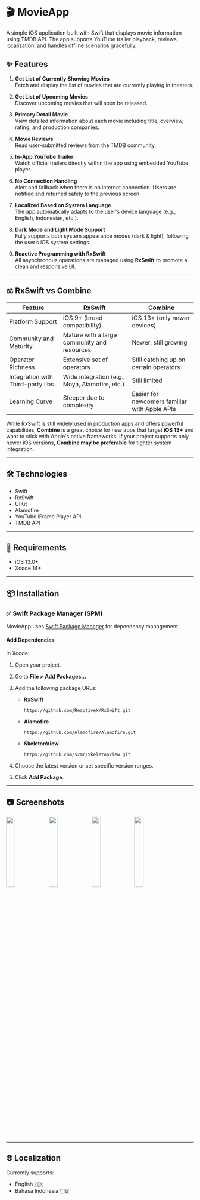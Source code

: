 # 🎬 MovieApp

A simple iOS application built with Swift that displays movie information using TMDB API. The app supports YouTube trailer playback, reviews, localization, and handles offline scenarios gracefully.

## ✨ Features

1. **Get List of Currently Showing Movies**  
   Fetch and display the list of movies that are currently playing in theaters.

2. **Get List of Upcoming Movies**  
   Discover upcoming movies that will soon be released.

3. **Primary Detail Movie**  
   View detailed information about each movie including title, overview, rating, and production companies.

4. **Movie Reviews**  
   Read user-submitted reviews from the TMDB community.

5. **In-App YouTube Trailer**  
   Watch official trailers directly within the app using embedded YouTube player.

6. **No Connection Handling**  
   Alert and fallback when there is no internet connection. Users are notified and returned safely to the previous screen.

7. **Localized Based on System Language**  
   The app automatically adapts to the user's device language (e.g., English, Indonesian, etc.).

8. **Dark Mode and Light Mode Support**  
   Fully supports both system appearance modes (dark & light), following the user’s iOS system settings.

9. **Reactive Programming with RxSwift**  
   All asynchronous operations are managed using **RxSwift** to promote a clean and responsive UI.

---

## ⚖️ RxSwift vs Combine

| Feature                            | RxSwift                                          | Combine                                        |
|------------------------------------|--------------------------------------------------|------------------------------------------------|
| Platform Support                   | iOS 9+ (broad compatibility)                     | iOS 13+ (only newer devices)                   |
| Community and Maturity             | Mature with a large community and resources      | Newer, still growing                           |
| Operator Richness                  | Extensive set of operators                       | Still catching up on certain operators         |
| Integration with Third-party libs  | Wide integration (e.g., Moya, Alamofire, etc.)   | Still limited                                  |
| Learning Curve                     | Steeper due to complexity                        | Easier for newcomers familiar with Apple APIs  |

While RxSwift is still widely used in production apps and offers powerful capabilities, **Combine** is a great choice for new apps that target **iOS 13+** and want to stick with Apple's native frameworks. If your project supports only newer iOS versions, **Combine may be preferable** for tighter system integration.

---

## 🛠 Technologies

- Swift
- RxSwift
- UIKit
- Alamofire
- YouTube iFrame Player API
- TMDB API

---

## 🧪 Requirements

- iOS 13.0+
- Xcode 14+

---

## 📦 Installation

### ✅ Swift Package Manager (SPM)

MovieApp uses [Swift Package Manager](https://swift.org/package-manager/) for dependency management.

#### Add Dependencies

In Xcode:

1. Open your project.
2. Go to **File > Add Packages…**
3. Add the following package URLs:

   - **RxSwift**  
     ```
     https://github.com/ReactiveX/RxSwift.git
     ```
   - **Alamofire**  
     ```
     https://github.com/Alamofire/Alamofire.git
     ```
   - **SkeletonView**  
     ```
     https://github.com/s2mr/SkeletonView.git
     ```

4. Choose the latest version or set specific version ranges.
5. Click **Add Package**.

---

## 📷 Screenshots

<p float="left">
  <img src="https://github.com/user-attachments/assets/a2ae68bc-87e4-4ac3-9ae6-8d80287bd804" width="22%" />
  <img src="https://github.com/user-attachments/assets/6f95746c-ec27-49eb-ba1d-2815fdc01ff9" width="22%" />
  <img src="https://github.com/user-attachments/assets/1c101f43-ede3-459b-be6b-1649d6b97bd1" width="22%" />
  <img src="https://github.com/user-attachments/assets/362aa1db-a4b9-472e-9bc5-631042a65726" width="22%" />
</p>

---

## 🌐 Localization

Currently supports:
- English 🇺🇸
- Bahasa Indonesia 🇮🇩
